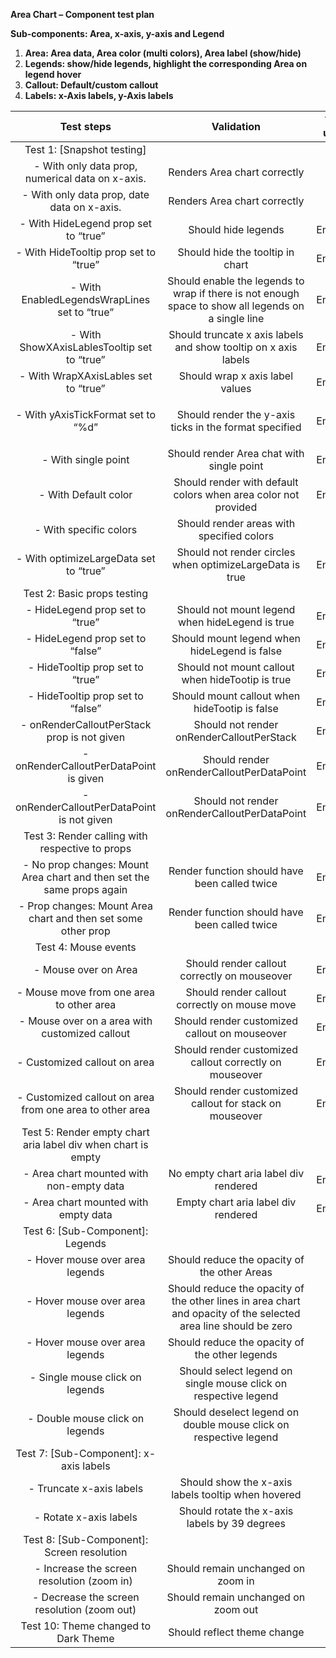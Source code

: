 **Area Chart – Component test plan**

**Sub-components: Area, x-axis, y-axis and Legend**

1. **Area: Area data, Area color (multi colors), Area label (show/hide)**
1. **Legends: show/hide legends, highlight the corresponding Area on legend hover**
1. **Callout: Default/custom callout**
1. **Labels: x-Axis labels, y-Axis labels**

|**Test steps**|**Validation**|**Tool used**|
| :-: | :-: | :-: |
|Test 1: [Snapshot testing]|||
|- With only data prop, numerical data on x-axis.|Renders Area chart correctly|RTL|
|- With only data prop, date data on x-axis.|Renders Area chart correctly|RTL|
|- With HideLegend prop set to “true”|Should hide legends|Enzyme|
|- With HideTooltip prop set to “true”|Should hide the tooltip in chart|Enzyme|
|- With EnabledLegendsWrapLines set to “true”|Should enable the legends to wrap if there is not enough space to show all legends on a single line|Enzyme|
|- With ShowXAxisLablesTooltip set to “true”|Should truncate x axis labels and show tooltip on x axis labels|Enzyme|
|- With WrapXAxisLables set to “true”|Should wrap x axis label values|Enzyme|
|- With yAxisTickFormat set to “%d”|<p>Should render the y-axis ticks in the format specified</p><p></p>|Enzyme|
|- With single point|Should render Area chat with single point|Enzyme|
|- With Default color |Should render with default colors when area color not provided|Enzyme|
|- With specific colors|Should render areas with specified colors|RTL|
|- With optimizeLargeData set to “true”|Should not render circles when optimizeLargeData is true|Enzyme|
|Test 2: Basic props testing|||
|- HideLegend prop set to “true”|Should not mount legend when hideLegend is true|Enzyme|
|- HideLegend prop set to “false”|Should mount legend when hideLegend is false|Enzyme|
|- HideTooltip prop set to “true”|Should not mount callout when hideTootip is true|Enzyme|
|- HideTooltip prop set to “false”|Should mount callout when hideTootip is false|Enzyme|
|- onRenderCalloutPerStack prop is not given|Should not render onRenderCalloutPerStack|Enzyme|
|- onRenderCalloutPerDataPoint is given|Should render onRenderCalloutPerDataPoint|Enzyme|
|- onRenderCalloutPerDataPoint is not given|Should not render onRenderCalloutPerDataPoint|Enzyme|
|Test 3: Render calling with respective to props|||
|- No prop changes: Mount Area chart and then set the same props again|Render function should have been called twice|Enzyme|
|- Prop changes: Mount Area chart and then set some other prop|Render function should have been called twice|Enzyme|
|Test 4: Mouse events|||
|- Mouse over on Area|Should render callout correctly on mouseover|Enzyme|
|- Mouse move from one area to other area|Should render callout correctly on mouse move|Enzyme|
|- Mouse over on a area with customized callout|Should render customized callout on mouseover|Enzyme|
|- Customized callout on area |Should render customized callout correctly on mouseover|Enzyme|
|- Customized callout on area from one area to other area|Should render customized callout for stack on mouseover|Enzyme|
|Test 5: Render empty chart aria label div when chart is empty|||
|- Area chart mounted with non-empty data|No empty chart aria label div rendered|Enzyme|
|- Area chart mounted with empty data|Empty chart aria label div rendered|Enzyme|
|Test 6: [Sub-Component]: Legends|||
|- Hover mouse over area legends|Should reduce the opacity of the other Areas|RTL|
|- Hover mouse over area legends|Should reduce the opacity of the other lines in area chart and opacity of the selected area line should be zero|RTL|
|- Hover mouse over area legends|Should reduce the opacity of the other legends|RTL|
|- Single mouse click on legends|Should select legend on single mouse click on respective legend|RTL|
|- Double mouse click on legends|Should deselect legend on double mouse click on respective legend|RTL|
|Test 7: [Sub-Component]: x-axis labels|||
|- Truncate x-axis labels|Should show the x-axis labels tooltip when hovered|RTL|
|- Rotate x-axis labels|Should rotate the x-axis labels by 39 degrees|RTL|
|Test 8: [Sub-Component]: Screen resolution|||
|- Increase the screen resolution (zoom in)|Should remain unchanged on zoom in|RTL|
|- Decrease the screen resolution (zoom out)|Should remain unchanged on zoom out|RTL|
|Test 10: Theme changed to Dark Theme|Should reflect theme change|RTL|



